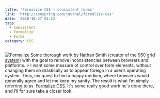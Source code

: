 ```yaml
---
title: 'Formalize CSS – consistent forms'
link: 'http://sonspring.com/journal/formalize-css'
date: '2010-10-27 02:13'
tags:
  - Consistent
  - Formalize
  - Forms
category: CSS
---
```


[ ![](http://sonspring.com/sites/default/files/formalize_cropped.png "Formalize") ](http://sonspring.com/journal/formalize-css) Some thorough work by Nathan Smith (creator of the [960 grid system](http://960.gs)) with the goal to remove inconsistencies between browsers and platforms. > I want some measure of control over form elements, without changing them so drastically as to appear foreign in a user’s operating system. Thus, my quest to find a happy medium, where browsers would generally agree and let me keep my sanity. The result is what I’m simply referring to as  [Formalize CSS](http://host.sonspring.com/formalize/).
It's some really good work he's done there, and I'll for sure take a closer look.
